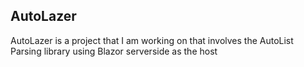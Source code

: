## AutoLazer

AutoLazer is a project that I am working on that involves the AutoList Parsing library using Blazor serverside as the host